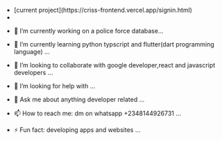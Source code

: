   -   <div class="custom-link">
        [current project](https://criss-frontend.vercel.app/signin.html)
  -    </div>

    
 - 🔭 I’m currently working on a police force database...
 
- 🌱 I’m currently learning python typscript and flutter(dart programming language) ...
 
- 👯 I’m looking to collaborate with google developer,react and javascript developers  ...
- 🤔 I’m looking for help with <just follow the account and check my various repos/> ...
- 💬 Ask me about anything developer related ...
- 📫 How to reach me: dm on whatsapp +2348144926731 ...
- ⚡ Fun fact: developing apps and websites ...
  
  
